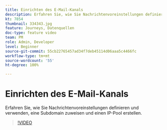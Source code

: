 ```yaml
---
title: Einrichten des E-Mail-Kanals
description: Erfahren Sie, wie Sie Nachrichtenvoreinstellungen definieren und verwenden, eine Subdomain zuweisen und einen IP-Pool erstellen.
kt: 7854
thumbnail: 334343.jpg
feature: Journeys, Datenquellen
doc-type: feature video
team: PM
role: Admin, Developer
level: Beginner
source-git-commit: 55cb22765457ad34f7deb45114d06aaa5c4466fc
workflow-type: tm+mt
source-wordcount: '55'
ht-degree: 100%

---
```



# Einrichten des E-Mail-Kanals

Erfahren Sie, wie Sie Nachrichtenvoreinstellungen definieren und verwenden, eine Subdomain zuweisen und einen IP-Pool erstellen.

>[!VIDEO](https://video.tv.adobe.com/v/334343?quality=12)
